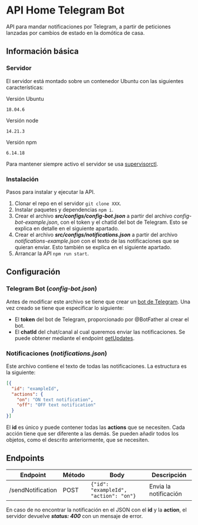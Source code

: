 # API Home Telegram Bot
API para mandar notificaciones por Telegram, a partir de peticiones lanzadas por cambios de estado en la domótica de casa.

## Información básica
### Servidor
El servidor está montado sobre un contenedor Ubuntu con las siguientes características:

Versión Ubuntu
```
18.04.6
```
Versión node
```
14.21.3
```
Versión npm
```
6.14.18
```
Para mantener siempre activo el servidor se usa [supervisorctl](http://supervisord.org/running.html).

### Instalación
Pasos para instalar y ejecutar la API.
1. Clonar el repo en el servidor `git clone XXX`.
2. Instalar paquetes y dependencias `npm i`.
3. Crear el archivo ***src/configs/config-bot.json*** a partir del archivo *config-bot-example.json*, con el token y el chatId del bot de Telegram. Esto se explica en detalle en el siguiente apartado.
4. Crear el archivo ***src/configs/notifications.json*** a partir del archivo *notifications-example.json* con el texto de las notificaciones que se quieran enviar. Esto también se explica en el siguiente apartado.
5. Arrancar la API `npm run start`.

## Configuración
### Telegram Bot (*config-bot.json*)
Antes de modificar este archivo se tiene que crear un [bot de Telegram](https://core.telegram.org/bots/tutorial). Una vez creado se tiene que especificar lo siguiente:
- El **token** del bot de Telegram, proporcionado por @BotFather al crear el bot.
- El **chatId** del chat/canal al cual queremos enviar las notificaciones. Se puede obtener mediante el endpoint [getUpdates](https://stackoverflow.com/questions/31078710/how-to-obtain-telegram-chat-id-for-a-specific-user).

### Notificaciones (*notifications.json*)
Este archivo contiene el texto de todas las notificaciones. La estructura es la siguiente:
```json
[{
  "id": "exampleId",
  "actions": {
    "on": "ON text notification",
    "off": "OFF text notification"
  }
}]
```
El **id** es único y puede contener todas las **actions** que se necesiten. Cada acción tiene que ser diferente a las demás. Se pueden añadir todos los objetos, como el descrito anteriormente, que se necesiten.

## Endpoints
| Endpoint | Método | Body | Descripción |
|-----|---|---|---|
| /sendNotification | POST | `{"id": "exampleId", "action": "on"}` | Envia la notificación |

En caso de no encontrar la notificación en el JSON con el **id** y la **action**, el servidor devuelve ***status: 400*** con un mensaje de error.

